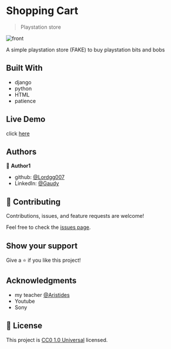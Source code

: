 # Shopping Cart

> Playstation store

![front](https://github.com/Lordgg007/shopping-_car_django_20sep23/assets/139135651/8bae00b9-f723-4848-946f-8e99f2a5c0b0)


A simple playstation store (FAKE) to buy playstation bits and bobs 

## Built With

- django
- python
- HTML
- patience


## Live Demo

click [here](https://play.mastersoftk.tech/#)

## Authors

👤 **Author1**

- github: [@Lordgg007](https://github.com/Lordgg007)
- LinkedIn: [@Gaudy](https://linkedin.com/linkedinhandle)


## 🤝 Contributing

Contributions, issues, and feature requests are welcome!

Feel free to check the [issues page](https://github.com/Lordgg007/shopping-_car_django_20sep23/issues).

## Show your support

Give a ⭐️ if you like this project!

## Acknowledgments

- my teacher [@Aristides](https://github.com/aristides1000)
- Youtube
- Sony

## 📝 License

This project is [CC0 1.0 Universal](LICENSE) licensed.
